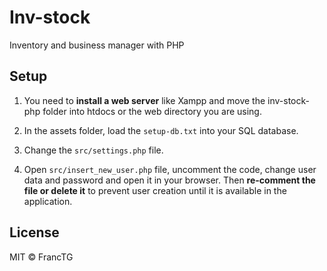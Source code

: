 # Inv-stock
Inventory and business manager with PHP

## Setup

1. You need to __install a web server__ like Xampp and move the inv-stock-php folder into htdocs or the web directory you are using.

2. In the assets folder, load the ```setup-db.txt``` into your SQL database.

3. Change the ```src/settings.php``` file.

4. Open ```src/insert_new_user.php``` file, uncomment the code, change user data and password and open it in your browser. Then __re-comment the file or delete it__ to prevent user creation until it is available in the application.

## License
MIT © FrancTG